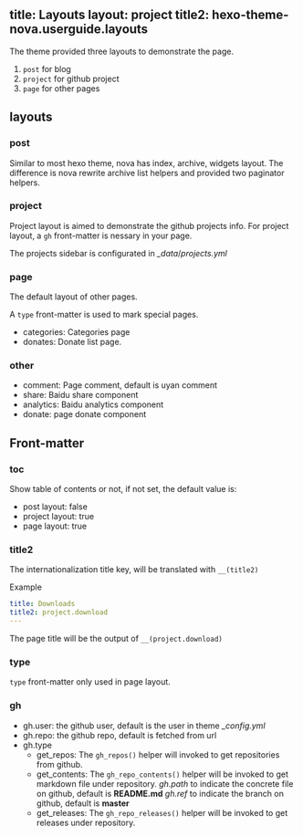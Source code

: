 title: Layouts
layout: project
title2: hexo-theme-nova.userguide.layouts
---
The theme provided three layouts to demonstrate the page.

 1. `post` for blog
 2. `project` for github project
 3. `page` for other pages

## layouts ##
### post
Similar to most hexo theme, nova has index, archive, widgets layout. The difference is nova rewrite archive list helpers and provided two paginator helpers.

### project
Project layout is aimed to demonstrate the github projects info. For project layout, a `gh` front-matter is nessary in your page.

The projects sidebar is configurated in <var>_data</var>/<var>projects.yml</var>

### page

The default layout of other pages.

A `type` front-matter is used to mark special pages.

- categories: Categories page
- donates: Donate list page.

### other
- comment: Page comment, default is uyan comment
- share: Baidu share component
- analytics: Baidu analytics component
- donate: page donate component

## Front-matter
### toc
Show table of contents or not, if not set, the default value is:
 - post layout: false
 - project layout: true
 - page layout: true
 
### title2
The internationalization title key, will be translated with `__(title2)`

Example
```yml
title: Downloads
title2: project.download
---
```

The page title will be the output of `__(project.download)`

### type
`type` front-matter only used in page layout.

### gh
- gh.user: the github user, default is the user in theme <var>_config.yml</var>
- gh.repo: the github repo, default is fetched from url
- gh.type 
    - get_repos: The `gh_repos()` helper will invoked to get repositories from github. 
    - get_contents: The `gh_repo_contents()` helper will be invoked to get markdown file under repository.
    <var>gh.path</var> to indicate the concrete file on github, default is **README.md**
    <var>gh.ref</var> to indicate the branch on github, default is **master**
    - get_releases: The `gh_repo_releases()` helper will be invoked to get releases under repository.
    




